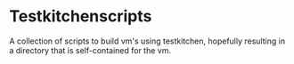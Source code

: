 Testkitchenscripts
==================

A collection of scripts to build vm's using testkitchen, hopefully resulting in a directory that is self-contained for the vm.
